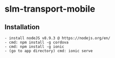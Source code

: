 # slm-transport-mobile

## Installation
    - install nodeJS v8.9.3 @ https://nodejs.org/en/
    - cmd: npm install -g cordova
    - cmd: npm install -g ionic
    - (go to app directory) cmd: ionic serve
